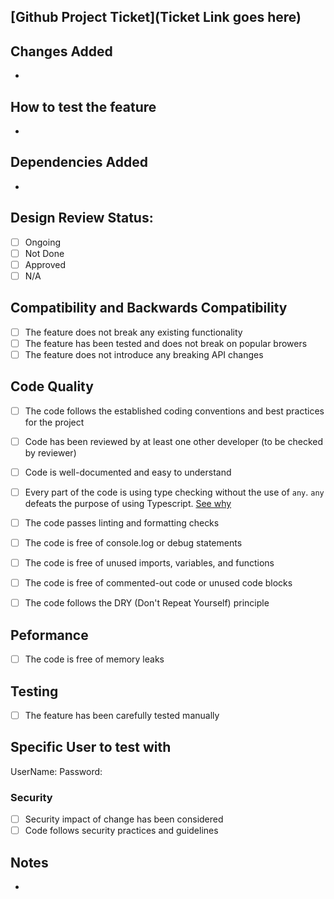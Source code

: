 ## [Github Project Ticket](Ticket Link goes here)

## Changes Added
-

## How to test the feature

- 

## Dependencies Added

- 

## Design Review Status: 

- [ ] Ongoing 
- [ ] Not Done
- [ ] Approved
- [ ] N/A

## Compatibility and Backwards Compatibility
- [ ] The feature does not break any existing functionality
- [ ] The feature has been tested and does not break on popular browers
- [ ] The feature does not introduce any breaking API changes

## Code Quality
- [ ] The code follows the established coding conventions and best practices for the project
- [ ] Code has been reviewed by at least one other developer (to be checked by reviewer)
- [ ] Code is well-documented and easy to understand
- [ ] Every part of the code is using type checking without the use of `any`. `any` defeats the purpose of using Typescript. [See why](https://www.typescriptlang.org/docs/handbook/2/everyday-types.html#any)
- [ ] The code passes linting and formatting checks
- [ ] The code is free of console.log or debug statements
- [ ] The code is free of unused imports, variables, and functions
- [ ] The code is free of commented-out code or unused code blocks
- [ ] The code follows the DRY (Don't Repeat Yourself) principle


## Peformance
- [ ] The code is free of memory leaks

## Testing 
- [ ] The feature has been carefully tested manually

## Specific User to test with

UserName: 
Password: 

### Security

- [ ] Security impact of change has been considered
- [ ] Code follows security practices and guidelines

## Notes

-
